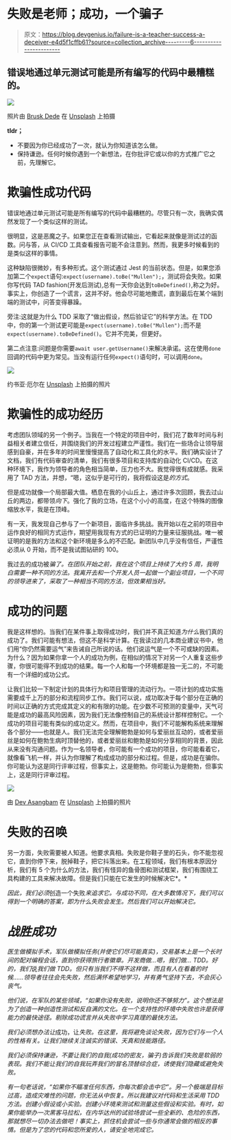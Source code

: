 # 失败是老师；成功，一个骗子

> 原文：<https://blog.devgenius.io/failure-is-a-teacher-success-a-deceiver-e4d5f1cffb61?source=collection_archive---------6----------------------->

## 错误地通过单元测试可能是所有编写的代码中最糟糕的。

![](img/57ad65d2952a8f0777bb51cc087ef9d5.png)

照片由 [Brusk Dede](https://unsplash.com/@bruskrd?utm_source=medium&utm_medium=referral) 在 [Unsplash](https://unsplash.com?utm_source=medium&utm_medium=referral) 上拍摄

**tldr；**

*   不要因为你已经成功了一次，就认为你知道该怎么做。
*   保持谦逊。任何时候你遇到一个新想法，在你批评它或以你的方式推广它之前，先理解它。

# 欺骗性成功代码

错误地通过单元测试可能是所有编写的代码中最糟糕的。尽管只有一次，我确实偶然发现了一个类似这样的测试。

很明显，这是恶魔之子。如果您正在查看测试输出，它看起来就像是测试过的函数。问与答，从 CI/CD 工具查看报告可能不会注意到。然而，我更多时候看到的是类似这样的事情。

这种缺陷很微妙，有多种形式。这个测试通过 Jest 的当前状态。但是，如果您添加第二个`expect`语句:`expect(username).toBe("Mullen");`，测试将会失败。如果你写代码 TAD fashion(开发后测试),总有一天你会达到`toBeDefined()`,称之为好。事实上，你创造了一个谎言，这并不好。他会尽可能地撒谎，直到最后在某个端到端的测试中，问答变得暴躁。

旁注:这就是为什么 TDD 采取了“做出假设，然后验证它”的科学方法。在 TDD 中，你的第一个测试更可能是`expect(username).toBe("Mullen");`而不是`expect(username).toBeDefined()`。它并不完美，但更好。

第二点注意:问题是你需要`await user.getUsername()`来解决承诺。这在使用`done`回调的代码中更为常见。当没有运行任何`expect()`语句时，可以调用`done`。

![](img/856f533e10c23f0747bf160bd6be4716.png)

约书亚·厄尔在 [Unsplash](https://unsplash.com?utm_source=medium&utm_medium=referral) 上拍摄的照片

# 欺骗性的成功经历

考虑团队领域的另一个例子。当我在一个特定的项目中时，我们花了数年时间与利益相关者建立信任，并围绕我们的开发过程建立严谨性。我们在一些场合让领导层感到自豪，并在多年的时间里慢慢提高了自动化和工具化的水平。我们确实设计了文档，我们有代码审查的清单，我们有很多项目和支持库的自动化 CI/CD。在这种环境下，我作为领导者的角色相当简单，压力也不大。我觉得很有成就感。我采用了 TAD 方法，并想，“嗯，这似乎是可行的，我将假设这是*的方式*。

但是成功就像一个局部最大值。栖息在我的小山丘上，通过许多次回顾，我去过山丘的两边，都带领*向下*。强化了我的立场，在这个小小的高度，在这个特殊的图像缩放水平，我是在顶峰。

有一天，我发现自己参与了一个新项目，面临许多挑战。我开始以在之前的项目中运作良好的相同方式运作，期望用我现有方式的已证明的力量来征服挑战。唯一被证明的是我的方法和这个新环境是多么的不匹配。新团队中几乎没有信任，严谨性必须从 0 开始，而不是我试图钻研的 100。

我过去的成功被*骗了。在团队开始之前，我在这个项目上持续了大约 5 周，我明白需要一种不同的方法。我离开去和一个开发人员一起做一个副业项目，一个不同的领导进来了，采取了一种相当不同的方法，但效果相当好。*

# 成功的问题

我是这样想的。当我们在某件事上取得成功时，我们并不真正知道*为什么*我们真的成功了。我们可能有想法，但这不是科学计算。在我读过的几本商业建议书中，他们用“你仍然需要运气”来告诫自己所说的话。他们说运气是一个不可或缺的因素。为什么？因为如果你拿一个人的成功为例，在相似的情况下对另一个人重复这些步骤，你很可能得不到成功的结果。每一个人和每一个环境都是独一无二的，不可能有一个详细的成功公式。

让我们比较一下制定计划的具体行为和项目管理的流动行为。一项计划的成功实施需要成千上万的部分和流程同步工作。我们可以说，成功取决于每个部分在正确的时间以正确的方式完成其定义的和有限的功能。在少数不可预测的变量中，天气可能是成功的最高风险因素，因为我们无法像控制自己的系统设计那样控制它。一个成功的项目可能有类似的成功定义。然而，在项目中，我们不可能解构系统来理解各个部分——也就是人。我们无法完全理解鲍勃是如何与爱丽丝互动的，或者爱丽丝是如何在鲍勃生病时顶替他的，或者爱丽丝和鲍勃是如何分享相同的背景，因此从来没有沟通问题。作为一名领导者，你可能有一个成功的项目，你可能看着它，就像看飞机一样，并认为你理解了构成成功的部分和过程。但是，成功是在骗你。你可能认为这是同行评审过程，但事实上，这是鲍勃。你可能认为是鲍勃，但事实上，这是同行评审过程。

![](img/ffad608afb751b9b3ee3aa08266498d7.png)

由 [Dev Asangbam](https://unsplash.com/@devasangbam?utm_source=medium&utm_medium=referral) 在 [Unsplash](https://unsplash.com?utm_source=medium&utm_medium=referral) 上拍摄的照片

# 失败的召唤

另一方面，失败需要被人知道。他要求真相。失败是你鞋子里的石头，你不能忽视它，直到你停下来，脱掉鞋子，把它抖落出来。在工程领域，我们有根本原因分析，我们有 5 个为什么的方法，我们有怪异的鱼骨图和测试框架，我们有围绕工具构建的工具来解决故障。但是我们只能在它发生的时候解决它*。*

*因此，我们必须*创造一个失败*来追求它。与成功不同，在大多数情况下，我们可以得到一个明确的答案，即为什么失败会发生。然后我们可以开始解决它。*

# *战胜成功*

*医生做模拟手术，军队做模拟任务(并使它们尽可能真实)，交易基本上是一个长时间的配对编程会话，直到你获得旅行者徽章。开发商做…嗯，我们做… TDD。好的，我们*说*我们做 TDD。但只有当我们不得不这样做，而且有人在看着的时候……领导者往往会先失败，然后满怀希望地学习，并有勇气坚持下去，不会灰心丧气。*

*他们说，在军队的某些领域，“如果你没有失败，说明你还不够努力”。这个想法是为了创造一种创造性测试和反自满的文化。在一个支持性的环境中失败也许是获得能力的最快途径。剔除成功谎言并从失败中学习真理的最快方法。*

*我们必须想办法让*成功，让*失败。在这里，我将避免谈论失败，因为它们与一个人的性格有关。让我们继续关注诚实的错误、天真和技能路径。*

*我们必须保持谦逊，不要让我们的自我(成功的密友，骗子)告诉我们失败是软弱的表现。我们不能让我们的自我玩弄我们的冒名顶替综合症，诱使我们隐藏或避免失败。*

*有一句老话说，“如果你不瞄准任何东西，你每次都会击中它”。另一个极端是目标过高，造成灾难性的问题，你无法从中恢复。所以我建议对代码和生活采用 TDD 方法。创建小假设或小实验。创建小环境来测试和测量这些假设和实验。有时，如果你能举办一次黑客马拉松，在内华达州的试验场尝试一些全新的、危险的东西，那就想尽一切办法去做吧！事实上，抓住机会尝试一些与你通常会做的相反的事情。但是为了您的代码和您所爱的人，请安全地完成它。*